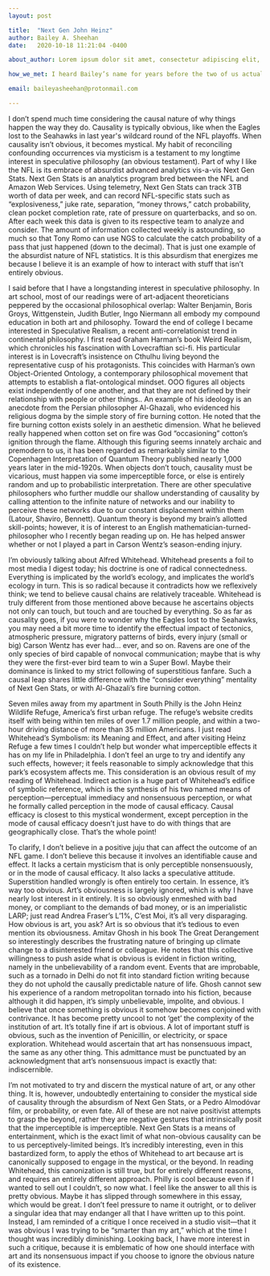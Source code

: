 ```yaml
---
layout: post

title:  "Next Gen John Heinz"
author: Bailey A. Sheehan
date:   2020-10-18 11:21:04 -0400

about_author: Lorem ipsum dolor sit amet, consectetur adipiscing elit, sed do eiusmod tempor incididunt ut labore et dolore magna aliqua. Ut enim ad minim veniam, quis nostrud exercitation ullamco laboris nisi ut aliquip ex ea commodo consequat.

how_we_met: I heard Bailey’s name for years before the two of us actually met, through Rahul. Over the summer I learned what a good cook Bailey is when I went over to Bailey and Rahul’s house for a few dinners, one with memorable biscuits and gravy. There were a few good weeks in there when we all watched Drag Race together. Bailey’s a Drag Race aficionado.

email: baileyasheehan@protonmail.com

---
```


I don’t spend much time considering the causal nature of why things happen the way they do. Causality is typically obvious, like when the Eagles lost to the Seahawks in last year's wildcard round of the NFL playoffs. When causality isn’t obvious, it becomes mystical. My habit of reconciling confounding occurrences via mysticism is a testament to my longtime interest in speculative philosophy (an obvious testament). Part of why I like the NFL is its embrace of absurdist advanced analytics vis-a-vis Next Gen Stats. Next Gen Stats is an analytics program bred between the NFL and Amazon Web Services. Using telemetry, Next Gen Stats can track 3TB worth of data per week, and can record NFL-specific stats such as “explosiveness,” juke rate, separation, “money throws,” catch probability, clean pocket completion rate, rate of pressure on quarterbacks, and so on. After each week this data is given to its respective team to analyze and consider. The amount of information collected weekly is astounding, so much so that Tony Romo can use NGS to calculate the catch probability of a pass that just happened (down to the decimal). That is just one example of the absurdist nature of NFL statistics. It is this absurdism that energizes me because I believe it is an example of how to interact with stuff that isn’t entirely obvious.
 
I said before that I have a longstanding interest in speculative philosophy. In art school, most of our readings were of art-adjacent theoreticians peppered by the occasional philosophical overlap: Walter Benjamin, Boris Groys, Wittgenstein, Judith Butler, Ingo Niermann all embody my compound education in both art and philosophy. Toward the end of college I became interested in Speculative Realism, a recent anti-correlationist trend in continental philosophy. I first read Graham Harman’s book Weird Realism, which chronicles his fascination with Lovecraftian sci-fi. His particular interest is in Lovecraft’s insistence on Cthulhu living beyond the representative cusp of his protagonists. This coincides with Harman’s own Object-Oriented Ontology, a contemporary philosophical movement that attempts to establish a flat-ontological mindset. OOO figures all objects exist independently of one another, and that they are not defined by their relationship with people or other things.. An example of his ideology is an anecdote from the Persian philosopher Al-Ghazali, who evidenced his religious dogma by the simple story of fire burning cotton. He noted that the fire burning cotton exists solely in an aesthetic dimension. What he believed really happened when cotton set on fire was God “occasioning” cotton’s ignition through the flame. Although this figuring seems innately archaic and premodern to us, it has been regarded as remarkably similar to the Copenhagen Interpretation of Quantum Theory published nearly 1,000 years later in the mid-1920s. When objects don’t touch, causality must be vicarious, must happen via some imperceptible force, or else is entirely random and up to probabilistic interpretation. There are other speculative philosophers who further muddle our shallow understanding of causality by calling attention to the infinite nature of networks and our inability to perceive these networks due to our constant displacement within them (Latour, Shaviro, Bennett). Quantum theory is beyond my brain’s allotted skill-points; however, it is of interest to an English mathematician-turned-philosopher who I recently began reading up on. He has helped answer whether or not I played a part in Carson Wentz’s season-ending injury.

I’m obviously talking about Alfred Whitehead. Whitehead presents a foil to most media I digest today; his doctrine is one of radical connectedness. Everything is implicated by the world’s ecology, and implicates the world’s ecology in turn. This is so radical because it contradicts how we reflexively think; we tend to believe causal chains are relatively traceable. Whitehead is truly different from those mentioned above because he ascertains objects not only can touch, but touch and are touched by everything. So as far as causality goes, if you were to wonder why the Eagles lost to the Seahawks, you may need a bit more time to identify the effectual impact of tectonics, atmospheric pressure, migratory patterns of birds, every injury (small or big) Carson Wentz has ever had… ever, and so on. Ravens are one of the only species of bird capable of nonvocal communication; maybe that is why they were the first-ever bird team to win a Super Bowl. Maybe their dominance is linked to my strict following of superstitious fanfare. Such a causal leap shares little difference with the “consider everything” mentality of Next Gen Stats, or with Al-Ghazali’s fire burning cotton. 

Seven miles away from my apartment in South Philly is the John Heinz Wildlife Refuge, America’s first urban refuge. The refuge’s website credits itself with being within ten miles of over 1.7 million people, and within a two-hour driving distance of more than 35 million Americans. I just read Whitehead’s Symbolism: its Meaning and Effect, and after visiting Heinz Refuge a few times I couldn’t help but wonder what imperceptible effects it has on my life in Philadelphia. I don’t feel an urge to try and identify any such effects, however; it feels reasonable to simply acknowledge that this park’s ecosystem affects me. This consideration is an obvious result of my reading of Whitehead. Indirect action is a huge part of Whitehead’s edifice of symbolic reference, which is the synthesis of his two named means of perception—perceptual immediacy and nonsensuous perception, or what he formally called perception in the mode of causal efficacy. Causal efficacy is closest to this mystical wonderment, except perception in the mode of causal efficacy doesn’t just have to do with things that are geographically close. That’s the whole point!  

To clarify, I don’t believe in a positive juju that can affect the outcome of an NFL game. I don’t believe this because it involves an identifiable cause and effect. It lacks a certain mysticism that is only perceptible nonsensuously, or in the mode of causal efficacy. It also lacks a speculative attitude. Superstition handled wrongly is often entirely too certain. In essence, it’s way too obvious. Art’s obviousness is largely ignored, which is why I have nearly lost interest in it entirely. It is so obviously enmeshed with bad money, or compliant to the demands of bad money, or is an imperialistic LARP; just read Andrea Fraser’s L’1%, C’est Moi, it’s all very disparaging. How obvious is art, you ask? Art is so obvious that it’s tedious to even mention its obviousness. Amitav Ghosh in his book The Great Derangement so interestingly describes the frustrating nature of bringing up climate change to a disinterested friend or colleague. He notes that this collective willingness to push aside what is obvious is evident in fiction writing, namely in the unbelievability of a random event. Events that are improbable, such as a tornado in Delhi do not fit into standard fiction writing because they do not uphold the causally predictable nature of life. Ghosh cannot sew his experience of a random metropolitan tornado into his fiction, because although it did happen, it’s simply unbelievable, impolite, and obvious. I believe that once something is obvious it somehow becomes conjoined with contrivance. It has become pretty uncool to not ‘get’ the complexity of the institution of art. It’s totally fine if art is obvious. A lot of important stuff is obvious, such as the invention of Penicillin, or electricity, or space exploration. Whitehead would ascertain that art has nonsensuous impact, the same as any other thing. This admittance must be punctuated by an acknowledgment that art’s nonsensuous impact is exactly that: indiscernible. 

I’m not motivated to try and discern the mystical nature of art, or any other thing. It is, however, undoubtedly entertaining to consider the mystical side of causality through the absurdism of Next Gen Stats, or a Pedro Almodóvar film, or probability, or even fate. All of these are not naive positivist attempts to grasp the beyond, rather they are negative gestures that intrinsically posit that the imperceptible is imperceptible. Next Gen Stats is a means of entertainment, which is the exact limit of what non-obvious causality can be to us perceptively-limited beings. It’s incredibly interesting, even in this bastardized form, to apply the ethos of Whitehead to art because art is canonically supposed to engage in the mystical, or the beyond. In reading Whitehead, this canonization is still true, but for entirely different reasons, and requires an entirely different approach. Philly is cool because even if I wanted to sell out I couldn’t, so now what. I feel like the answer to all this is pretty obvious. Maybe it has slipped through somewhere in this essay, which would be great. I don’t feel pressure to name it outright, or to deliver a singular idea that may endanger all that I have written up to this point. Instead, I am reminded of a critique I once received in a studio visit—that it was obvious I was trying to be “smarter than my art,” which at the time I thought was incredibly diminishing. Looking back, I have more interest in such a critique, because it is emblematic of how one should interface with art and its nonsensuous impact if you choose to ignore the obvious nature of its existence.  